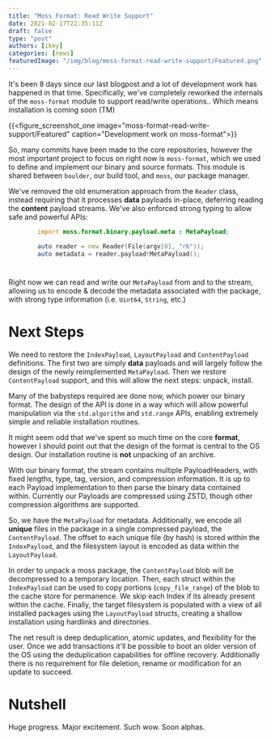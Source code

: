 ```yaml
---
title: "Moss Format: Read Write Support"
date: 2021-02-17T22:35:11Z
draft: false
type: "post"
authors: [ikey]
categories: [news]
featuredImage: "/img/blog/moss-format-read-write-support/Featured.png"
---
```


It's been 8 days since our last blogpost and a lot of development work has happened
in that time. Specifically, we've completely reworked the internals of the `moss-format`
module to support read/write operations.. Which means installation is coming soon (TM)

<!--more-->

{{<figure_screenshot_one image="moss-format-read-write-support/Featured" caption="Development work on moss-format">}}

So, many commits have been made to the core repositories, however the most
important project to focus on right now is `moss-format`, which we used to
define and implement our binary and source formats. This module is shared
between `boulder`, our build tool, and `moss`, our package manager.

We've removed the old enumeration approach from the `Reader` class, instead
requiring that it processes **data** payloads in-place, deferring reading the
**content** payload streams. We've also enforced strong typing to allow
safe and powerful APIs:

```d
        import moss.format.binary.payload.meta : MetaPayload;

        auto reader = new Reader(File(argv[0], "rb"));
        auto metadata = reader.payload!MetaPayload();
```
#

Right now we can read and write our `MetaPayload` from and to the stream,
allowing us to encode & decode the metadata associated with the package,
with strong type information (i.e. `Uint64`, `String`, etc.)

# Next Steps

We need to restore the `IndexPayload`, `LayoutPayload` and `ContentPayload`
definitions. The first two are simply **data** payloads and will largely
follow the design of the newly reimplemented `MetaPayload`. Then we restore
`ContentPayload` support, and this will allow the next steps: unpack, install.

Many of the babysteps required are done now, which power our binary format.
The design of the API is done in a way which will allow powerful manipulation
via the `std.algorithm` and `std.range` APIs, enabling extremely simple and
reliable installation routines.

It might seem odd that we've spent so much time on the core **format**,
however I should point out that the design of the format is central to the
OS design. Our installation routine is **not** unpacking of an archive.

With our binary format, the stream contains multiple PayloadHeaders,
with fixed lengths, type, tag, version, and compression information.
It is up to each Payload implementation to then parse the binary
data contained within. Currently our Payloads are compressed using ZSTD, though
other compression algorithms are supported.

So, we have the `MetaPayload` for metadata. Additionally, we encode all **unique**
files in the package in a single compressed payload, the `ContentPayload`. The
offset to each unique file (by hash) is stored within the `IndexPayload`, and
the filesystem layout is encoded as data within the `LayoutPayload`.

In order to unpack a moss package, the `ContentPayload` blob will be decompressed
to a temporary location. Then, each struct within the `IndexPayload` can be used
to copy portions (`copy_file_range`) of the blob to the cache store for permanence. We skip each Index
if its already present within the cache. Finally, the target filesystem is populated
with a view of all installed packages using the `LayoutPayload` structs, creating
a shallow installation using hardlinks and directories.

The net result is deep deduplication, atomic updates, and flexibility for the user.
Once we add transactions it'll be possible to boot an older version of the OS using
the deduplication capabilities for offline recovery. Additionally there is no requirement
for file deletion, rename or modification for an update to succeed.

# Nutshell

Huge progress. Major excitement. Such wow. Soon alphas.
